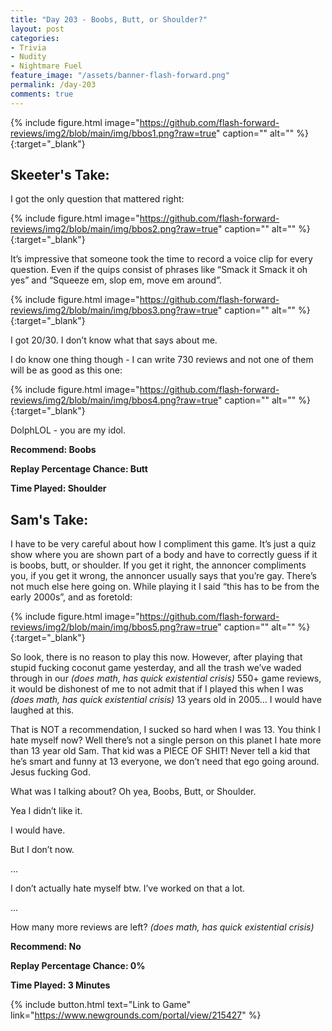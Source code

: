 ```yaml
---
title: "Day 203 - Boobs, Butt, or Shoulder?"
layout: post
categories:
- Trivia
- Nudity
- Nightmare Fuel
feature_image: "/assets/banner-flash-forward.png"
permalink: /day-203
comments: true
---
```


{% include figure.html image="https://github.com/flash-forward-reviews/img2/blob/main/img/bbos1.png?raw=true" caption="" alt="" %}{:target="_blank"}
 
## Skeeter's Take:

I got the only question that mattered right: 

{% include figure.html image="https://github.com/flash-forward-reviews/img2/blob/main/img/bbos2.png?raw=true" caption="" alt="" %}{:target="_blank"}

It’s impressive that someone took the time to record a voice clip for every question. Even if the quips consist of phrases like “Smack it Smack it oh yes” and “Squeeze em, slop em, move em around”. 

{% include figure.html image="https://github.com/flash-forward-reviews/img2/blob/main/img/bbos3.png?raw=true" caption="" alt="" %}{:target="_blank"}

I got 20/30. I don’t know what that says about me. 

I do know one thing though - I can write 730 reviews and not one of them will be as good as this one: 

{% include figure.html image="https://github.com/flash-forward-reviews/img2/blob/main/img/bbos4.png?raw=true" caption="" alt="" %}{:target="_blank"}

DolphLOL - you are my idol. 

**Recommend: Boobs**

**Replay Percentage Chance: Butt**

**Time Played: Shoulder** 

## Sam's Take:

I have to be very careful about how I compliment this game. It’s just a quiz show where you are shown part of a body and have to correctly guess if it is boobs, butt, or shoulder. If you get it right, the annoncer compliments you, if you get it wrong, the annoncer usually says that you’re gay. There’s not much else here going on. While playing it I said “this has to be from the early 2000s”, and as foretold:

{% include figure.html image="https://github.com/flash-forward-reviews/img2/blob/main/img/bbos5.png?raw=true" caption="" alt="" %}{:target="_blank"}

So look, there is no reason to play this now. However, after playing that stupid fucking coconut game yesterday, and all the trash we’ve waded through in our *(does math, has quick existential crisis)* 550+ game reviews, it would be dishonest of me to not admit that if I played this when I was *(does math, has quick existential crisis)* 13 years old in 2005... I would have laughed at this.

That is NOT a recommendation, I sucked so hard when I was 13. You think I hate myself now? Well there’s not a single person on this planet I hate more than 13 year old Sam. That kid was a PIECE OF SHIT! Never tell a kid that he’s smart and funny at 13 everyone, we don’t need that ego going around. Jesus fucking God.

What was I talking about? Oh yea, Boobs, Butt, or Shoulder.

Yea I didn’t like it.

I would have.

But I don’t now.

...

I don’t actually hate myself btw. I’ve worked on that a lot.

...

How many more reviews are left? *(does math, has quick existential crisis)*

**Recommend: No**

**Replay Percentage Chance: 0%**

**Time Played: 3 Minutes**

{% include button.html text="Link to Game" link="https://www.newgrounds.com/portal/view/215427" %}